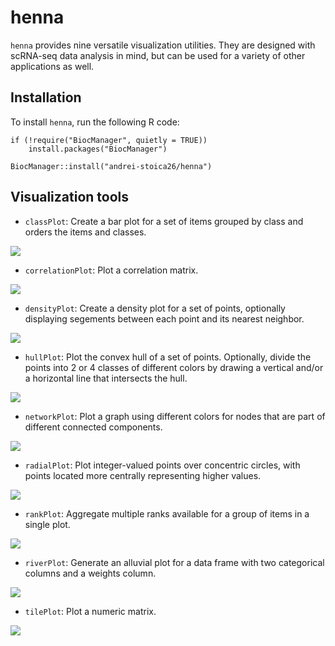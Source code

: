 # henna
`henna` provides nine versatile visualization utilities. They are designed with 
scRNA-seq data analysis in mind, but can be used for a variety of other 
applications as well.

## Installation

To install `henna`, run the following R code:

```
if (!require("BiocManager", quietly = TRUE))
    install.packages("BiocManager")
    
BiocManager::install("andrei-stoica26/henna")
```
## Visualization tools

- `classPlot`: Create a bar plot for a set of items grouped by class and orders
the items and classes.

![](man/figures/class_plot.png)

- `correlationPlot`: Plot a correlation matrix.

![](man/figures/correlation_plot.png)

- `densityPlot`: Create a density plot for a set of points, optionally displaying
segements between each point and its nearest neighbor.

![](man/figures/density_plot.png)

- `hullPlot`: Plot the convex hull of a set of points. Optionally, divide the
points into 2 or 4 classes of different colors by drawing a vertical and/or
a horizontal line that intersects the hull.

![](man/figures/hull_plot.png)

- `networkPlot`: Plot a graph using different colors for nodes that are part of 
different connected components.

![](man/figures/network_plot.png)

- `radialPlot`: Plot integer-valued points over concentric circles, with points 
located more centrally representing higher values.

![](man/figures/radial_plot.png)

- `rankPlot`: Aggregate multiple ranks available for a group of items in a single
plot.

![](man/figures/rank_plot.png)

- `riverPlot`: Generate an alluvial plot for a data frame with two categorical 
columns and a weights column.

![](man/figures/river_plot.png)

- `tilePlot`: Plot a numeric matrix.

![](man/figures/tile_plot.png)
